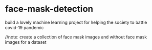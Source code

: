 # face-mask-detection
build a lovely machine learning project for helping the society to battle covid-19 pandemic


//note: create a collection of face mask images and without face mask images for a dataset
